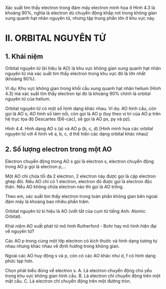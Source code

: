 Xác suất tìm thấy electron trong đám mây electron minh họa ở Hình 4.3 là khoảng 90%, nghĩa là electron dù chuyển động khắp nơi trong không gian xung quanh hạt nhân nguyên tử, nhưng tập trung phần lớn ở khu vực này.

# II. ORBITAL NGUYÊN TỬ

## 1. Khái niệm

Orbital nguyên tử (kí hiệu là AO) là khu vực không gian xung quanh hạt nhân nguyên tử mà xác suất tìm thấy electron trong khu vực đó là lớn nhất (khoảng 90%).

Ví dụ: Khu vực không gian trong khối cầu xung quanh hạt nhân helium (Hình 4.3) mà xác suất tìm thấy electron tại đó là khoảng 90% chính là orbital nguyên tử của helium.

Orbital nguyên tử có một số hình dạng khác nhau. Ví dụ: AO hình cầu, còn gọi là AO s; AO hình số tám nổi, còn gọi là AO p (tuy theo vị trí của AO p trên hệ trục tọa độ Descartes (Đề-các), sẽ gọi là AO px, py và pz).

Hình 4.4. Hình dạng AO s (a) và AO p (b, c, d)
[Hình minh họa các orbital nguyên tử với 4 hình vẽ a, b, c, d thể hiện các dạng orbital khác nhau]

## 2. Số lượng electron trong một AO

Electron chuyển động trong AO s gọi là electron s, electron chuyển động trong AO p gọi là electron p,...

Một AO chỉ chứa tối đa 2 electron, 2 electron này được gọi là cặp electron ghép đôi. Nếu AO chỉ có 1 electron, electron đó được gọi là electron độc thân. Nếu AO không chứa electron nào thì gọi là AO trống.

Theo em, xác suất tìm thấy electron trong toàn phần không gian bên ngoài đám mây là khoảng bao nhiêu phần trăm.

Orbital nguyên tử kí hiệu là AO (viết tắt của cụm từ tiếng Anh: Atomic Orbital).

Khái niệm AO xuất phát từ mô hình Rutherford - Bohr hay mô hình hiện đại về nguyên tử?

Các AO p trong cùng một lớp electron có kích thước và hình dạng tương tự nhau nhưng khác nhau về định hướng trong không gian.

Ngoài các AO huy động s và p, còn có các AO khác như d, f có hình dạng phức tạp hơn.

Chọn phát biểu đúng về electron s.
A. Là electron chuyển động chủ yếu trong khu vực không gian hình cầu.
B. Là electron chỉ chuyển động trên một mặt cầu.
C. Là electron chỉ chuyển động trên một đường tròn.